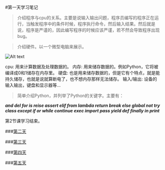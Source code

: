 #第一天学习笔记

> 介绍程序与cpu的关系。主要是说输入输出问题，程序员编写的程序正在运行，当触发程序中的条件时候，程序执行命令，然后输入结果。然后就是说，程序是严谨的，因此编写程序的时候应该严谨，若不然会导致程序出现bug。

> 介绍硬件。以一个微型电脑来展示。

![Alt text](https://upload.wikimedia.org/wikipedia/commons/3/3d/RaspberryPi.jpg "微型电脑图")

cpu: 用来计算数据及处理数据的。
内存: 用来储存数据的。例如Python，它将被编译成0和1储存在内存里。
硬盘: 也是用来储存数据的，但是它有个特点，就是能持久储存，也就是说就算断电了，也不想内存那样无法储存。
输入/输出: 设备的输入输出，键盘和显示器等...

> 简单介绍Python，并列举了Python的关键字。主要有：

**_and   del  for   is   reise   assert   elif   from   lambda   return   break   else   global   not   try   class   except   if   or   while   continue   exec   import   pass   yield   def   finally   in   print_**

第2节课学习结束。


###[第二天](https://github.com/weizongqi1990/learn_python/blob/master/2016-04-03%2022:00/2016-04-03%2022:00.md)

###[第三天](https://github.com/weizongqi1990/learn_python/blob/master/2016-04-05%2021:55/2016-04-05%2021:55.md)

###[第四天](https://github.com/weizongqi1990/learn_python/blob/master/2016-04-06%2021:30/2016-04-06%2021:30.md)

###[第五天](https://github.com/weizongqi1990/learn_python/blob/master/2016-04-10%2021:20/2016-04-10%2021:20.md)
